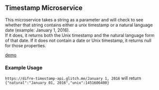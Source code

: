 ## Timestamp Microservice

This microservice takes a string as a parameter and will check to see whether that string contains either a unix timestamp or a natural language date (example: January 1, 2016).  
If it does, it returns both the Unix timestamp and the natural language form of that date.
If it does not contain a date or Unix timestamp, it returns null for those properties.

[demo](https://difre-timestamp-api.glitch.me/)

### Example Usage
`https://difre-timestamp-api.glitch.me/January 1, 2016`
will return
`{"natural":"January 01, 2016","unix":1451606400}`
